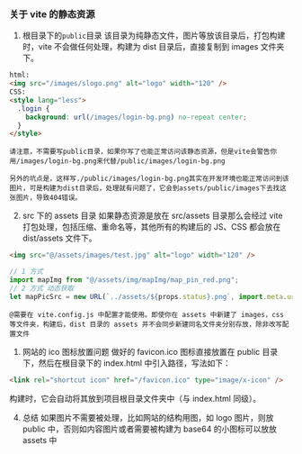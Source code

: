 ### 关于 vite 的静态资源

1. 根目录下的`public`目录
   该目录为纯静态文件，图片等放该目录后，打包构建时，vite 不会做任何处理，构建为 dist 目录后，直接复制到 images 文件夹下。

```html
html:
<img src="/images/slogo.png" alt="logo" width="120" />
CSS:
<style lang="less">
  .login {
    background: url(/images/login-bg.png) no-repeat center;
  }
</style>
```

`请注意，不需要写public目录，如果你写了也能正常访问该静态资源，但是vite会警告你用/images/login-bg.png来代替/public/images/login-bg.png`

`另外的坑点是，这样写./public/images/login-bg.png其实在开发环境也能正常访问到该图片，可是构建为dist目录后，处理就有问题了，它会到assets/public/images下去找这张图片，导致404错误。`

2. src 下的 assets 目录
   如果静态资源是放在 src/assets 目录那么会经过 vite 打包处理，包括压缩、重命名等，其他所有的构建后的 JS、CSS 都会放在 dist/assets 文件下。

```html
<img src="@/assets/images/test.jpg" alt="logo" width="120" />
```

```js
// 1 方式
import mapImg from "@/assets/img/mapImg/map_pin_red.png";
// 2 方式 动态获取
let mapPicSrc = new URL(`../assets/${props.status}.png`, import.meta.url).href;
```

`@需要在 vite.config.js 中配置才能使用。即使你在 assets 中新建了 images，css 等文件夹，构建后，dist 目录的 assets 并不会同步新建同名文件夹分别存放，除非改写配置文件`

1. 网站的 ico 图标放置问题
   做好的 favicon.ico 图标直接放置在 public 目录下，然后在根目录下的 index.html 中引入路径，写法如下：

```html
<link rel="shortcut icon" href="/favicon.ico" type="image/x-icon" />
```

构建时，它会自动将其放到项目根目录文件夹中（与 index.html 同级）。

4. 总结
   如果图片不需要被处理，比如网站的结构用图，如 logo 图片，则放 public 中，否则如内容图片或者需要被构建为 base64 的小图标可以放放 assets 中
